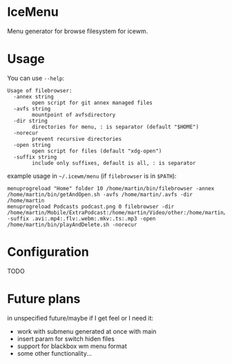 # IceMenu

Menu generator for browse filesystem for icewm.

# Usage

You can use `--help`:

```
Usage of filebrowser:
  -annex string
    	open script for git annex managed files
  -avfs string
    	mountpoint of avfsdirectory
  -dir string
    	directories for menu, : is separator (default "$HOME")
  -norecur
    	prevent recursive directories 
  -open string
    	open script for files (default "xdg-open")
  -suffix string
    	include only suffixes, default is all, : is separator
```

example usage in `~/.icewm/menu` (if `filebrowser` is in `$PATH`):
```
menuprogreload "Home" folder 10 /home/martin/bin/filebrowser -annex /home/martin/bin/getAndOpen.sh -avfs /home/martin/.avfs -dir /home/martin
menuprogreload Podcasts podcast.png 0 filebrowser -dir /home/martin/Mobile/ExtraPodcast:/home/martin/Video/other:/home/martin/Downloads -suffix .avi:.mp4:.flv:.webm:.mkv:.ts:.mp3 -open /home/martin/bin/playAndDelete.sh -norecur
```

# Configuration
TODO 

# Future plans 

in unspecified future/maybe if I get feel or I need it:

- work with submenu generated at once with main
- insert param for switch hiden files
- support for blackbox wm menu format
- some other functionality...
